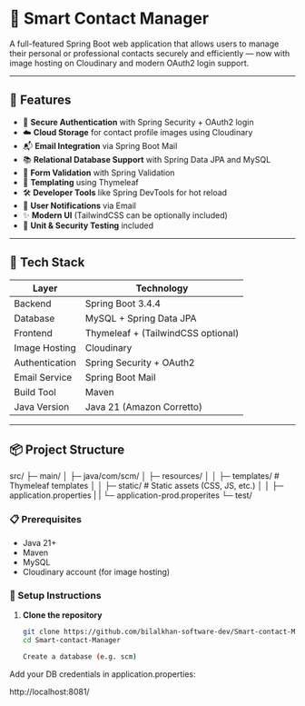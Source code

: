# 📇 Smart Contact Manager 

A full-featured Spring Boot web application that allows users to manage their personal or professional contacts securely and efficiently — now with image hosting on Cloudinary and modern OAuth2 login support.

---

## 🚀 Features

- 🔐 **Secure Authentication** with Spring Security + OAuth2 login
- ☁️ **Cloud Storage** for contact profile images using Cloudinary
- 📬 **Email Integration** via Spring Boot Mail
- 📚 **Relational Database Support** with Spring Data JPA and MySQL
- 📄 **Form Validation** with Spring Validation
- 📐 **Templating** using Thymeleaf
- 🛠️ **Developer Tools** like Spring DevTools for hot reload
- 💌 **User Notifications** via Email
- ✨ **Modern UI** (TailwindCSS can be optionally included)
- 🧪 **Unit & Security Testing** included

---

## 🧰 Tech Stack

| Layer            | Technology                        |
|------------------|-----------------------------------|
| Backend          | Spring Boot 3.4.4                 |
| Database         | MySQL + Spring Data JPA           |
| Frontend         | Thymeleaf + (TailwindCSS optional)|
| Image Hosting    | Cloudinary                        |
| Authentication   | Spring Security + OAuth2          |
| Email Service    | Spring Boot Mail                  |
| Build Tool       | Maven                             |
| Java Version     | Java 21 (Amazon Corretto)         |

---

## 📦 Project Structure
src/
├─ main/
│ ├─ java/com/scm/
│ ├─ resources/
│ │ ├─ templates/ # Thymeleaf templates
│ │ ├─ static/ # Static assets (CSS, JS, etc.)
│ │ ├─ application.properties 
| | └─  application-prod.properites 
└─ test/

### 📋 Prerequisites

- Java 21+
- Maven
- MySQL
- Cloudinary account (for image hosting)

### 🔧 Setup Instructions

1. **Clone the repository**
   ```bash
   git clone https://github.com/bilalkhan-software-dev/Smart-contact-Manager.git
   cd Smart-contact-Manager

   Create a database (e.g. scm)

Add your DB credentials in application.properties:

http://localhost:8081/


